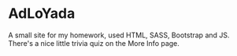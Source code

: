 # AdLoYada
A small site for my homework, used HTML, SASS, Bootstrap and JS.         
There's a nice little trivia quiz on the More Info page.
